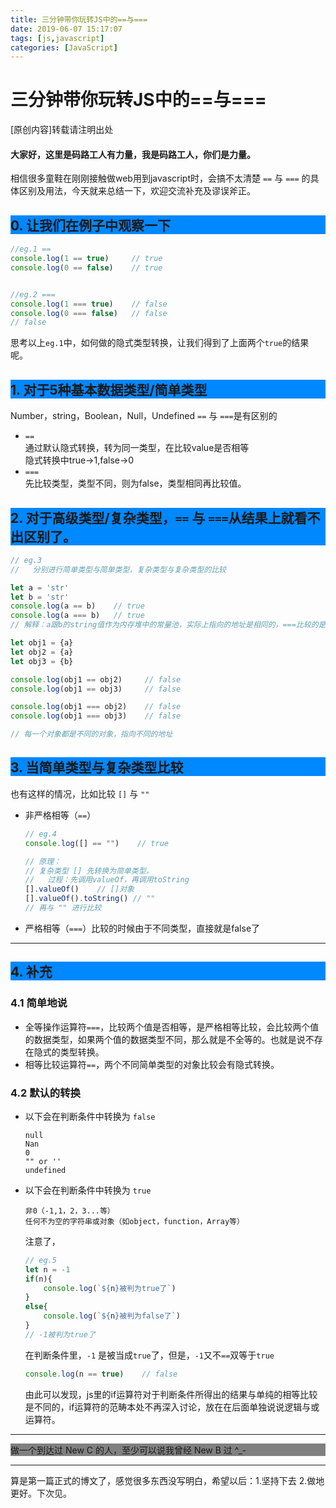 ```yaml
---
title: 三分钟带你玩转JS中的==与===
date: 2019-06-07 15:17:07
tags: [js,javascript]
categories: [JavaScript]
---
```


# 三分钟带你玩转JS中的==与===

[原创内容]转载请注明出处

#### 大家好，这里是码路工人有力量，我是码路工人，你们是力量。

相信很多童鞋在刚刚接触做web用到javascript时，会搞不太清楚 <code>==</code> 与 <code>===</code> 的具体区别及用法，今天就来总结一下，欢迎交流补充及谬误斧正。

<h2 style="background-color:#0088FF">0. 让我们在例子中观察一下</h2>

```js
//eg.1 ==
console.log(1 == true)     // true
console.log(0 == false)    // true


//eg.2 ===
console.log(1 === true)    // false
console.log(0 === false)   // false
// false
```

思考以上<code>eg.1</code>中，如何做的隐式类型转换，让我们得到了上面两个<code>true</code>的结果呢。

<!-- more -->


<h2 style="background-color:#0088FF">1. 对于5种基本数据类型/简单类型</h2>

Number，string，Boolean，Null，Undefined
<code>==</code> 与 <code>===</code>是有区别的

- <code>==</code>  
  通过默认隐式转换，转为同一类型，在比较value是否相等  
  隐式转换中true->1,false->0
- <code>===</code>  
  先比较类型，类型不同，则为false，类型相同再比较值。

<h2 style="background-color:#0088FF">2. 对于高级类型/复杂类型，<code>==</code> 与 <code>===</code>从结果上就看不出区别了。</h2>

```js
// eg.3
//   分别进行简单类型与简单类型，复杂类型与复杂类型的比较

let a = 'str'
let b = 'str'
console.log(a == b)    // true
console.log(a === b)   // true
// 解释：a跟b的string值作为内存堆中的常量池，实际上指向的地址是相同的，===比较的是相同的地址，所以为true

let obj1 = {a}
let obj2 = {a}
let obj3 = {b}

console.log(obj1 == obj2)     // false
console.log(obj1 == obj3)     // false

console.log(obj1 === obj2)    // false
console.log(obj1 === obj3)    // false

// 每一个对象都是不同的对象，指向不同的地址
```


<h2 style="background-color:#0088FF">3. 当简单类型与复杂类型比较</h2>
也有这样的情况，比如比较 <code>[]</code> 与 <code>""</code>

- 非严格相等（<code>==</code>）
    ```js
    // eg.4
    console.log([] == "")    // true

    // 原理：
    // 复杂类型 [] 先转换为简单类型，
    //   过程：先调用valueOf，再调用toString
    [].valueOf()    // []对象
    [].valueOf().toString() // ""
    // 再与 "" 进行比较
    ```

- 严格相等（<code>===</code>）比较的时候由于不同类型，直接就是false了

---

<h2 style="background-color:#0088FF">4. 补充</h2>

### 4.1 简单地说

- 全等操作运算符<code>===</code>，比较两个值是否相等，是严格相等比较，会比较两个值的数据类型，如果两个值的数据类型不同，那么就是不全等的。也就是说不存在隐式的类型转换。
- 相等比较运算符<code>==</code>，两个不同简单类型的对象比较会有隐式转换。

### 4.2 默认的转换

- 以下会在判断条件中转换为 <code>false</code>
    ```
    null
    Nan
    0
    "" or ''
    undefined
    ```

- 以下会在判断条件中转换为 <code>true</code>
    ```
    非0（-1,1，2，3...等）
    任何不为空的字符串或对象（如object，function，Array等）
    ```

    注意了，

    ```js
    // eg.5
    let n = -1
    if(n){
        console.log(`${n}被判为true了`)
    }
    else{
        console.log(`${n}被判为false了`)
    }
    // -1被判为true了
    ```

    在判断条件里，<code>-1</code> 是被当成<code>true</code>了，但是，<code>-1</code>又不<code>==</code>双等于<code>true</code>
    ```js
    console.log(n == true)    // false
    ```

    由此可以发现，js里的if运算符对于判断条件所得出的结果与单纯的相等比较是不同的，if运算符的范畴本处不再深入讨论，放在在后面单独说说逻辑与或运算符。

---

<div style="background-color:gray">做一个到达过 New C 的人，至少可以说我曾经 New B 过 ^_-</div>

---

算是第一篇正式的博文了，感觉很多东西没写明白，希望以后：1.坚持下去 2.做地更好。下次见。
